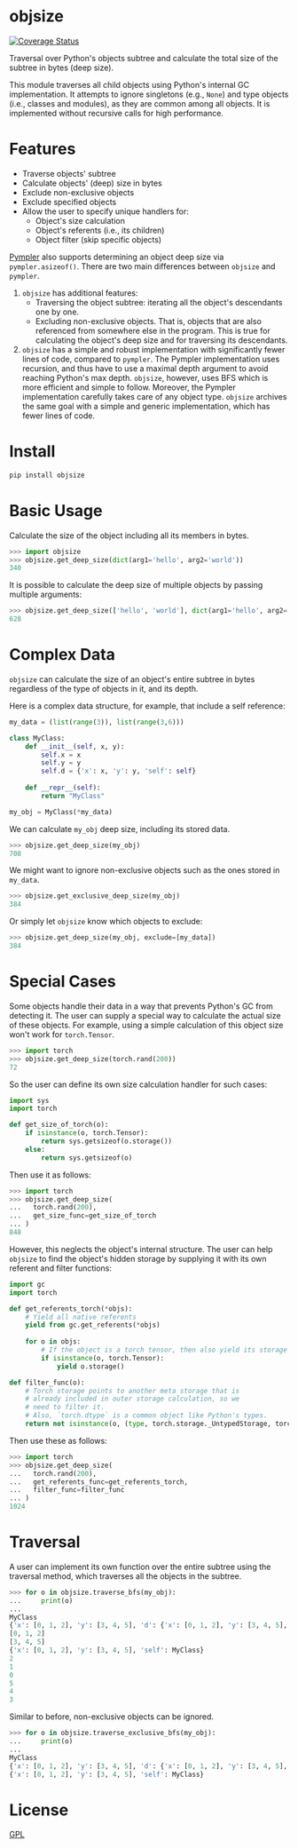 # objsize

[![Coverage Status](https://coveralls.io/repos/github/liran-funaro/objsize/badge.svg?branch=master)](https://coveralls.io/github/liran-funaro/objsize?branch=master)

Traversal over Python's objects subtree and calculate the total size of the subtree in bytes (deep size).

This module traverses all child objects using Python's internal GC implementation.
It attempts to ignore singletons (e.g., `None`) and type objects (i.e., classes and modules), as they are common among all objects.
It is implemented without recursive calls for high performance.


# Features

- Traverse objects' subtree
- Calculate objects' (deep) size in bytes
- Exclude non-exclusive objects
- Exclude specified objects
- Allow the user to specify unique handlers for:
  - Object's size calculation
  - Object's referents (i.e., its children)
  - Object filter (skip specific objects)


[Pympler](https://pythonhosted.org/Pympler/) also supports determining an object deep size via `pympler.asizeof()`.
There are two main differences between `objsize` and `pympler`.

1. `objsize` has additional features:
   * Traversing the object subtree: iterating all the object's descendants one by one.
   * Excluding non-exclusive objects. That is, objects that are also referenced from somewhere else in the program. This is true for calculating the object's deep size and for traversing its descendants.
2. `objsize` has a simple and robust implementation with significantly fewer lines of code, compared to `pympler`.
   The Pympler implementation uses recursion, and thus have to use a maximal depth argument to avoid reaching Python's max depth.
   `objsize`, however, uses BFS which is more efficient and simple to follow.
   Moreover, the Pympler implementation carefully takes care of any object type.
   `objsize` archives the same goal with a simple and generic implementation, which has fewer lines of code.


# Install

```bash
pip install objsize
```

# Basic Usage

Calculate the size of the object including all its members in bytes.

```python
>>> import objsize
>>> objsize.get_deep_size(dict(arg1='hello', arg2='world'))
340
```

It is possible to calculate the deep size of multiple objects by passing multiple arguments:

```python
>>> objsize.get_deep_size(['hello', 'world'], dict(arg1='hello', arg2='world'), {'hello', 'world'})
628
```

# Complex Data

`objsize` can calculate the size of an object's entire subtree in bytes regardless of the type of objects in it, and its depth.

Here is a complex data structure, for example, that include a self reference:

```python
my_data = (list(range(3)), list(range(3,6)))

class MyClass:
    def __init__(self, x, y):
        self.x = x
        self.y = y
        self.d = {'x': x, 'y': y, 'self': self}
        
    def __repr__(self):
        return "MyClass"

my_obj = MyClass(*my_data)
```

We can calculate `my_obj` deep size, including its stored data.

```python
>>> objsize.get_deep_size(my_obj)
708
```

We might want to ignore non-exclusive objects such as the ones stored in `my_data`.

```python
>>> objsize.get_exclusive_deep_size(my_obj)
384
```

Or simply let `objsize` know which objects to exclude:
```python
>>> objsize.get_deep_size(my_obj, exclude=[my_data])
384
```


# Special Cases
Some objects handle their data in a way that prevents Python's GC from detecting it.
The user can supply a special way to calculate the actual size of these objects.
For example, using a simple calculation of this object size won't work for `torch.Tensor`.

```python
>>> import torch
>>> objsize.get_deep_size(torch.rand(200))
72
```

So the user can define its own size calculation handler for such cases:
```python
import sys
import torch

def get_size_of_torch(o):
    if isinstance(o, torch.Tensor):
        return sys.getsizeof(o.storage())
    else:
        return sys.getsizeof(o)
```

Then use it as follows:
```python
>>> import torch
>>> objsize.get_deep_size(
...   torch.rand(200),
...   get_size_func=get_size_of_torch
... )
848
```

However, this neglects the object's internal structure.
The user can help `objsize` to find the object's hidden storage by supplying it with its own referent and filter functions:
```python
import gc
import torch

def get_referents_torch(*objs):
    # Yield all native referents
    yield from gc.get_referents(*objs)
    
    for o in objs:
        # If the object is a torch tensor, then also yield its storage
        if isinstance(o, torch.Tensor):
            yield o.storage()

def filter_func(o):
    # Torch storage points to another meta storage that is
    # already included in outer storage calculation, so we
    # need to filter it.
    # Also, `torch.dtype` is a common object like Python's types.
    return not isinstance(o, (type, torch.storage._UntypedStorage, torch.dtype))
```


Then use these as follows:
```python
>>> import torch
>>> objsize.get_deep_size(
...   torch.rand(200),
...   get_referents_func=get_referents_torch, 
...   filter_func=filter_func
... )
1024
```

# Traversal

A user can implement its own function over the entire subtree using the traversal method, which traverses all the objects in the subtree.

```python
>>> for o in objsize.traverse_bfs(my_obj):
...     print(o)
... 
MyClass
{'x': [0, 1, 2], 'y': [3, 4, 5], 'd': {'x': [0, 1, 2], 'y': [3, 4, 5], 'self': MyClass}}
[0, 1, 2]
[3, 4, 5]
{'x': [0, 1, 2], 'y': [3, 4, 5], 'self': MyClass}
2
1
0
5
4
3
```

Similar to before, non-exclusive objects can be ignored.

```python
>>> for o in objsize.traverse_exclusive_bfs(my_obj):
...     print(o)
... 
MyClass
{'x': [0, 1, 2], 'y': [3, 4, 5], 'd': {'x': [0, 1, 2], 'y': [3, 4, 5], 'self': MyClass}}
{'x': [0, 1, 2], 'y': [3, 4, 5], 'self': MyClass}
```

# License
[GPL](LICENSE.txt)
